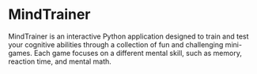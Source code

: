 # MindTrainer
MindTrainer is an interactive Python application designed to train and test your cognitive abilities through a collection of fun and challenging mini-games. Each game focuses on a different mental skill, such as memory, reaction time, and mental math.
